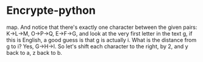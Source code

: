 # Encrypte-python
map. And notice that there's exactly one character between the given pairs: K->L->M, O->P->Q, E->F->G, and look at the very first letter in the text g, if this is English, a good guess is that g is actually i. What is the distance from g to i? Yes, G->H->I. So let's shift each character to the right, by 2, and y back to a, z back to b. 

